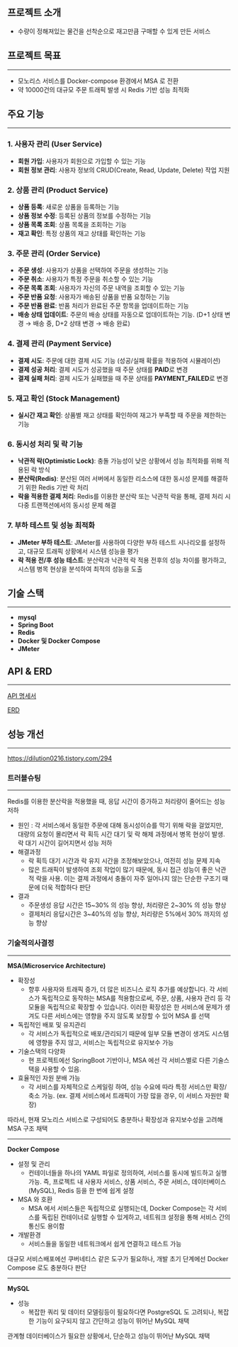 ## 프로젝트 소개

- 수량이 정해져있는 물건을 선착순으로 재고만큼 구매할 수 있게 만든 서비스

## 프로젝트 목표

---

- 모노리스 서비스를 Docker-compose 환경에서 MSA 로 전환
- 약 10000건의 대규모 주문 트래픽 발생 시 Redis 기반 성능 최적화

## 주요 기능

---

### 1. **사용자 관리 (User Service)**

- **회원 가입**: 사용자가 회원으로 가입할 수 있는 기능
- **회원 정보 관리**: 사용자 정보의 CRUD(Create, Read, Update, Delete) 작업 지원

### 2. **상품 관리 (Product Service)**

- **상품 등록**: 새로운 상품을 등록하는 기능
- **상품 정보 수정**: 등록된 상품의 정보를 수정하는 기능
- **상품 목록 조회**: 상품 목록을 조회하는 기능
- **재고 확인**: 특정 상품의 재고 상태를 확인하는 기능

### 3. **주문 관리 (Order Service)**

- **주문 생성**: 사용자가 상품을 선택하여 주문을 생성하는 기능
- **주문 취소**: 사용자가 특정 주문을 취소할 수 있는 기능
- **주문 목록 조회**: 사용자가 자신의 주문 내역을 조회할 수 있는 기능
- **주문 반품 요청**: 사용자가 배송된 상품을 반품 요청하는 기능
- **주문 반품 완료**: 반품 처리가 완료된 주문 항목을 업데이트하는 기능
- **배송 상태 업데이트**: 주문의 배송 상태를 자동으로 업데이트하는 기능. (D+1 상태 변경 → 배송 중, D+2 상태 변경 → 배송 완료)

### 4. **결제 관리 (Payment Service)**

- **결제 시도**: 주문에 대한 결제 시도 기능 (성공/실패 확률을 적용하여 시뮬레이션)
- **결제 성공 처리**: 결제 시도가 성공했을 때 주문 상태를 **PAID**로 변경
- **결제 실패 처리**: 결제 시도가 실패했을 때 주문 상태를 **PAYMENT_FAILED**로 변경

### 5. **재고 확인 (Stock Management)**

- **실시간 재고 확인**: 상품별 재고 상태를 확인하여 재고가 부족할 때 주문을 제한하는 기능

### 6. **동시성 처리 및 락 기능**

- **낙관적 락(Optimistic Lock)**: 충돌 가능성이 낮은 상황에서 성능 최적화를 위해 적용된 락 방식
- **분산락(Redis)**: 분산된 여러 서버에서 동일한 리소스에 대한 동시성 문제를 해결하기 위한 Redis 기반 락 처리
- **락을 적용한 결제 처리**: Redis를 이용한 분산락 또는 낙관적 락을 통해, 결제 처리 시 다중 트랜잭션에서의 동시성 문제 해결

### 7. **부하 테스트 및 성능 최적화**

- **JMeter 부하 테스트**: JMeter를 사용하여 다양한 부하 테스트 시나리오를 설정하고, 대규모 트래픽 상황에서 시스템 성능을 평가
- **락 적용 전/후 성능 테스트**: 분산락과 낙관적 락 적용 전후의 성능 차이를 평가하고, 시스템 병목 현상을 분석하여 최적의 성능을 도출

## 기술 스택

---

- **mysql**
- **Spring Boot**
- **Redis**
- **Docker 및 Docker Compose**
- **JMeter**
  
## API & ERD

---

 [API 명세서](https://www.notion.so/API-82e0878c996347ed8367bb808b7975de?pvs=21) 

[ERD](https://www.notion.so/ERD-f4ef0ae9edfe4e29a84a65eed178f80f?pvs=21) 

## 성능 개선

---

https://dilution0216.tistory.com/294

### 트러블슈팅

---

Redis를 이용한 분산락을 적용했을 때, 응답 시간이 증가하고 처리량이 줄어드는 성능 저하

- 원인 : 각 서비스에서 동일한 주문에 대해 동시성이슈를 막기 위해 락을 걸었지만, 대량의 요청이 몰리면서 락 획득 시간 대기 및 락 해제 과정에서 병목 현상이 발생. 락 대기 시간이 길어지면서 성능 저하
- 해결과정
    - 락 획득 대기 시간과 락 유지 시간을 조정해보았으나, 여전히 성능 문제 지속
    - 많은 트래픽이 발생하여 조회 작업이 많기 때문에, 동시 접근 성능이 좋은 낙관적 락을 사용. 이는 결제 과정에서 충돌이 자주 일어나지 않는 단순한 구조기 때문에 더욱 적합하다 판단
- 결과
    - 주문생성 응답 시간은 15~30% 의 성능 향상, 처리량은 2~30% 의 성능 향상
    - 결제처리 응답시간은 3~40%의 성능 향상, 처리량은 5%에서 30% 까지의 성능 향상

### 기술적의사결정

---

**MSA(Microservice Architecture)**

- 확장성
    - 향후 사용자와 트래픽 증가, 더 많은 비즈니스 로직 추가를 예상합니다. 각 서비스가 독립적으로 동작하는 MSA를 적용함으로써, 주문, 상품, 사용자 관리 등 각 모듈을 독립적으로 확장할 수 있습니다. 이러한 확장성은 한 서비스에 문제가 생겨도 다른 서비스에는 영향을 주지 않도록 보장할 수 있어 MSA 를 선택
- 독립적인 배포 및 유지관리
    - 각 서비스가 독립적으로 배포/관리되기 때문에 일부 모듈 변경이 생겨도 시스템에 영향을 주지 않고, 서비스는 독립적으로 유지보수 가능
- 기술스택의 다양화
    - 현 프로젝트에선 SpringBoot 기반이나, MSA 에선 각 서비스별로 다른 기술스택을 사용할 수 있음.
- 효율적인 자원 분배 가능
    - 각 서비스를 자체적으로 스케일링 하여, 성능 수요에 따라 특정 서비스만 확장/축소 가능. (ex. 결제 서비스에서 트래픽이 가장 많을 경우, 이 서비스 자원만 확장)

따라서, 현재 모노리스 서비스로 구성되어도 충분하나 확장성과 유지보수성을 고려해 MSA 구조 채택

---

**Docker Compose**

- 설정 및 관리
    - 컨테이너들을 하나의 YAML 파일로 정의하여, 서비스를 동시에 빌드하고 실행가능. 즉, 프로젝트 내 사용자 서비스, 상품 서비스, 주문 서비스, 데이터베이스(MySQL), Redis 등을 한 번에 쉽게 설정
- MSA 와 호환
    - MSA 에서 서비스들은 독립적으로 실행되는데, Docker Compose는 각 서비스를 독립된 컨테이너로 실행할 수 있게하고, 네트워크 설정을 통해 서비스 간의 통신도 용이함
- 개발환경
    - 서비스들을 동일한 네트워크에서 쉽게 연결하고 테스트 가능

대규모 서비스배포에선 쿠버네티스 같은 도구가 필요하나, 개발 초기 단계에선 Docker Compose 로도 충분하다 판단

---

**MySQL**

- 성능
    - 복잡한 쿼리 및 데이터 모델링등이 필요하다면 PostgreSQL 도 고려되나, 복잡한 기능이 요구되지 않고 간단하고 성능이 뛰어난 MySQL 채택

관계형 데이터베이스가 필요한 상황에서, 단순하고 성능이 뛰어난 MySQL 채택
